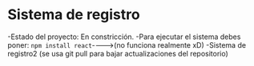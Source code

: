 <h1>Sistema de registro</h1>

-Estado del proyecto: En constricción.
-Para ejecutar el sistema debes poner: ```npm install react```---->(no funciona realmente xD)
-Sistema de registro2 (se usa git pull para bajar actualizaciones del repositorio)
